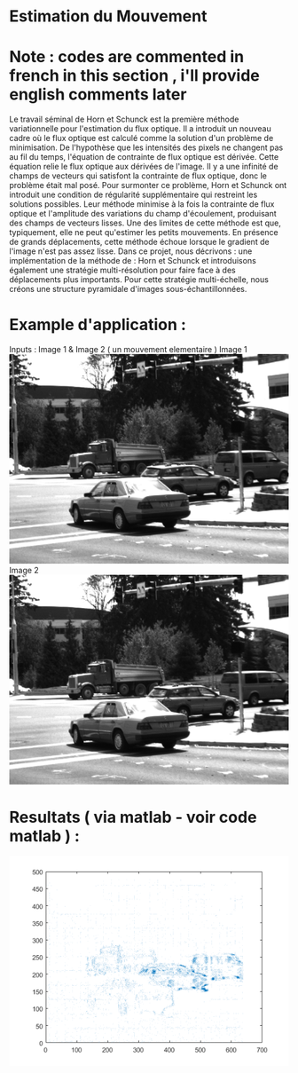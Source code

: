 # Estimation du Mouvement
# Note : codes are commented in french in this section , i'll provide english comments later
Le travail séminal de Horn et Schunck est la première méthode variationnelle pour
l'estimation du flux optique. Il a introduit un nouveau cadre où le flux optique est calculé
comme la solution d'un problème de minimisation. De l'hypothèse que les intensités des
pixels ne changent pas au fil du temps, l'équation de contrainte de flux optique est dérivée.
Cette équation relie le flux optique aux dérivées de l'image. Il y a une infinité de champs
de vecteurs qui satisfont la contrainte de flux optique, donc le problème était mal posé.
Pour surmonter ce problème, Horn et Schunck ont introduit une condition de régularité
supplémentaire qui restreint les solutions possibles. Leur méthode minimise à la fois la
contrainte de flux optique et l'amplitude des variations du champ d'écoulement, produisant
des champs de vecteurs lisses.
Une des limites de cette méthode est que, typiquement, elle ne peut qu'estimer les
petits mouvements. En présence de grands déplacements, cette méthode échoue lorsque le
gradient de l'image n'est pas assez lisse. Dans ce projet, nous décrivons : 
une implémentation de la méthode de : Horn et Schunck et introduisons également une stratégie multi-résolution pour faire face à des déplacements plus importants. Pour cette stratégie multi-échelle, nous créons une structure pyramidale d'images sous-échantillonnées.

# Example d'application :
Inputs : Image 1 & Image 2 ( un mouvement elementaire ) 
Image 1
![alt text](https://github.com/AissamDjahnine/Mouvement_estimation/blob/master/image1.bmp)
Image 2
![alt text](https://github.com/AissamDjahnine/Mouvement_estimation/blob/master/image2.bmp)
# Resultats ( via matlab - voir code matlab ) : 
![alt text](https://github.com/AissamDjahnine/Mouvement_estimation/blob/master/u_v.bmp)




